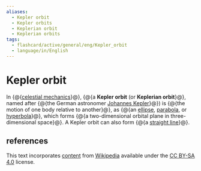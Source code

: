 ```yaml
---
aliases:
  - Kepler orbit
  - Kepler orbits
  - Keplerian orbit
  - Keplerian orbits
tags:
  - flashcard/active/general/eng/Kepler_orbit
  - language/in/English
---
```


# Kepler orbit

In {@{[celestial mechanics](celestial%20mechanics.md)}@}, {@{a __Kepler orbit__ \(or __Keplerian orbit__}@}, named after {@{the German astronomer [Johannes Kepler](Johannes%20Kepler.md)}@}\) is {@{the motion of one body relative to another}@}, as {@{an [ellipse](ellipse.md), [parabola](parabola.md), or [hyperbola](hyperbola.md)}@}, which forms {@{a two-dimensional orbital plane in three-dimensional space}@}. A Kepler orbit can also form {@{a [straight line](line%20(geometry).md)}@}.

## references

This text incorporates [content](https://en.wikipedia.org/wiki/Kepler_orbit) from [Wikipedia](Wikipedia.md) available under the [CC BY-SA 4.0](https://creativecommons.org/licenses/by-sa/4.0/) license.
